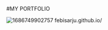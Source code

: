 #MY PORTFOLIO

![1686749902757](https://github.com/user-attachments/assets/2c3cd7a6-00cc-451f-abda-43e862441ce2)
febisarju.github.io/

